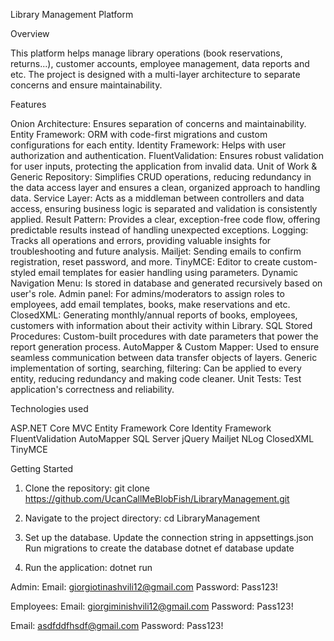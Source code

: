 Library Management Platform

Overview

This platform helps manage library operations (book reservations, returns...), customer accounts, employee management, data reports and etc. The project is designed with a multi-layer architecture to separate concerns and ensure maintainability.

Features

Onion Architecture: Ensures separation of concerns and maintainability.
Entity Framework: ORM with code-first migrations and custom configurations for each entity.
Identity Framework: Helps with user authorization and authentication.
FluentValidation: Ensures robust validation for user inputs, protecting the application from invalid data.
Unit of Work & Generic Repository: Simplifies CRUD operations, reducing redundancy in the data access layer and ensures a clean, organized approach to handling data.
Service Layer: Acts as a middleman between controllers and data access, ensuring business logic is separated and validation is consistently applied.
Result Pattern: Provides a clear, exception-free code flow, offering predictable results instead of handling unexpected exceptions.
Logging: Tracks all operations and errors, providing valuable insights for troubleshooting and future analysis.
Mailjet: Sending emails to confirm registration, reset password, and more.
TinyMCE: Editor to create custom-styled email templates for easier handling using parameters.
Dynamic Navigation Menu: Is stored in database and generated recursively based on user's role.
Admin panel: For admins/moderators to assign roles to employees, add email templates, books, make reservations and etc.
ClosedXML: Generating monthly/annual reports of books, employees, customers with information about their activity within Library.
SQL Stored Procedures: Custom-built procedures with date parameters that power the report generation process.
AutoMapper & Custom Mapper: Used to ensure seamless communication between data transfer objects of layers.
Generic implementation of sorting, searching, filtering: Can be applied to every entity, reducing redundancy and making code cleaner.
Unit Tests: Test application's correctness and reliability.

Technologies used

ASP.NET Core MVC
Entity Framework Core
Identity Framework
FluentValidation
AutoMapper
SQL Server
jQuery
Mailjet
NLog
ClosedXML
TinyMCE

Getting Started

1. Clone the repository:
git clone https://github.com/UcanCallMeBlobFish/LibraryManagement.git

2. Navigate to the project directory:
cd LibraryManagement

3. Set up the database.
   Update the connection string in appsettings.json
   Run migrations to create the database
dotnet ef database update

4. Run the application:
dotnet run

Admin:
Email: giorgiotinashvili12@gmail.com
Password: Pass123!

Employees:
Email: giorgiminishvili12@gmail.com
Password: Pass123!

Email: asdfddfhsdf@gmail.com
Password: Pass123!
